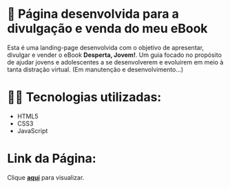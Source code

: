 # 📘 Página desenvolvida para a divulgação e venda do meu eBook
Esta é uma landing-page desenvolvida com o objetivo de apresentar, divulgar e vender o eBook **Desperta, Jovem!**. Um guia focado no propósito de ajudar jovens e adolescentes a se desenvolverem e evoluirem em meio à tanta distração virtual. (Em manutenção e desenvolvimento...)

# 🧑‍💻 Tecnologias utilizadas:
* HTML5
* CSS3 
* JavaScript

# Link da Página:
Clique **[aqui](https://despertajovem.netlify.app/)** para visualizar.
